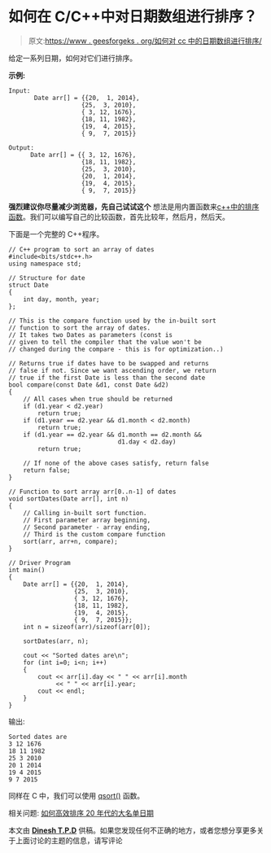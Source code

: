 # 如何在 C/C++中对日期数组进行排序？

> 原文:[https://www . geesforgeks . org/如何对 cc 中的日期数组进行排序/](https://www.geeksforgeeks.org/how-to-sort-an-array-of-dates-in-cc/)

给定一系列日期，如何对它们进行排序。

**示例:**

```
Input:
       Date arr[] = {{20,  1, 2014},
                    {25,  3, 2010},
                    { 3, 12, 1676},
                    {18, 11, 1982},
                    {19,  4, 2015},
                    { 9,  7, 2015}}

Output:
      Date arr[] = {{ 3, 12, 1676},
                    {18, 11, 1982},
                    {25,  3, 2010},
                    {20,  1, 2014},
                    {19,  4, 2015},
                    { 9,  7, 2015}}

```

**强烈建议你尽量减少浏览器，先自己试试这个**
想法是用内置函数来[c++中的排序函数](http://www.cplusplus.com/reference/algorithm/sort/)。我们可以编写自己的比较函数，首先比较年，然后月，然后天。

下面是一个完整的 C++程序。

```
// C++ program to sort an array of dates
#include<bits/stdc++.h>
using namespace std;

// Structure for date
struct Date
{
    int day, month, year;
};

// This is the compare function used by the in-built sort
// function to sort the array of dates.
// It takes two Dates as parameters (const is
// given to tell the compiler that the value won't be
// changed during the compare - this is for optimization..)

// Returns true if dates have to be swapped and returns
// false if not. Since we want ascending order, we return
// true if the first Date is less than the second date
bool compare(const Date &d1, const Date &d2)
{
    // All cases when true should be returned
    if (d1.year < d2.year)
        return true;
    if (d1.year == d2.year && d1.month < d2.month)
        return true;
    if (d1.year == d2.year && d1.month == d2.month &&
                              d1.day < d2.day)
        return true;

    // If none of the above cases satisfy, return false
    return false;
}

// Function to sort array arr[0..n-1] of dates
void sortDates(Date arr[], int n)
{
    // Calling in-built sort function.
    // First parameter array beginning,
    // Second parameter - array ending,
    // Third is the custom compare function
    sort(arr, arr+n, compare);
}

// Driver Program
int main()
{
    Date arr[] = {{20,  1, 2014},
                  {25,  3, 2010},
                  { 3, 12, 1676},
                  {18, 11, 1982},
                  {19,  4, 2015},
                  { 9,  7, 2015}};
    int n = sizeof(arr)/sizeof(arr[0]);

    sortDates(arr, n);

    cout << "Sorted dates are\n";
    for (int i=0; i<n; i++)
    {
        cout << arr[i].day << " " << arr[i].month
             << " " << arr[i].year;
        cout << endl;
    }
}
```

输出:

```
Sorted dates are
3 12 1676
18 11 1982
25 3 2010
20 1 2014
19 4 2015
9 7 2015
```

同样在 C 中，我们可以使用 [qsort()](https://www.geeksforgeeks.org/comparator-function-of-qsort-in-c/) 函数。

相关问题:
[如何高效排序 20 年代的大名单日期](https://www.geeksforgeeks.org/how-to-efficiently-sort-a-big-list-dates-in-20s/)

本文由 [**Dinesh T.P.D**](https://www.facebook.com/Dinesh.TP) 供稿。如果您发现任何不正确的地方，或者您想分享更多关于上面讨论的主题的信息，请写评论